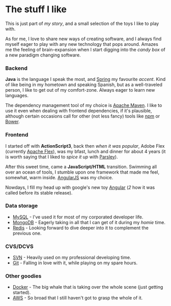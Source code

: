 # The stuff I like

This is just part of _my story_, and a small selection of the toys I like to play with.

As for me, I love to share new ways of creating software, and I always find myself eager to play with any new technology that pops around. Amazes me the feeling of brain-expansion when I start digging into the _candy box_ of a new paradigm changing software.

### Backend

**Java** is the language I speak the most, and [Spring](https://spring.io/projects) my favourite _accent_. Kind of like being in my hometown and speaking Spanish, but as a well-traveled person, I like to get out of my comfort-zone. Always eager to learn new languages.

The dependency management tool of my choice is [Apache Maven](https://maven.apache.org/). I like to use it even when dealing with frontend dependencies, if it's plausible, although certain occasions call for other (not less fancy) tools like [npm](https://www.npmjs.com/) or [Bower](https://bower.io/).

### Frontend

I started off with **ActionScript3**, back then _when it was popular_, Adobe Flex (currently [Apache Flex](http://flex.apache.org/)), was my bfast, lunch and dinner for about 4 years (it is worth saying that I liked to _spice it up_ with [Parsley](http://www.spicefactory.org/parsley/)).

After this sweet time, came a **JavaScript/HTML** transition. Swimming all over an ocean of tools, I stumble upon one framework that made me feel, somewhat, warm inside. [AngularJS](https://angularjs.org/) was my choice.

Nowdays, I fill my head up with google's new toy [Angular](https://angular.io/) (_2_ how it was called before its stable release).

### Data storage

- [MySQL](https://www.mysql.com/) - I've used it for most of my corporated developer life.
- [MongoDB](https://www.mongodb.com/) - Eagerly taking in all that I can get of it during my _homie_ time.
- [Redis](https://redis.io/) - Looking forward to dive deeper into it to complement the previous one.

### CVS/DCVS

- [SVN](https://subversion.apache.org/) - Heavily used on my professional developing time.
- [Git](https://git-scm.com/) - Falling in love with it, while playing on my spare hours.

### Other goodies

- [Docker](https://www.docker.com/) - The big whale that is taking over the whole scene (just getting started).
- [AWS](https://aws.amazon.com/) - So broad that I still haven't got to grasp the whole of it.






